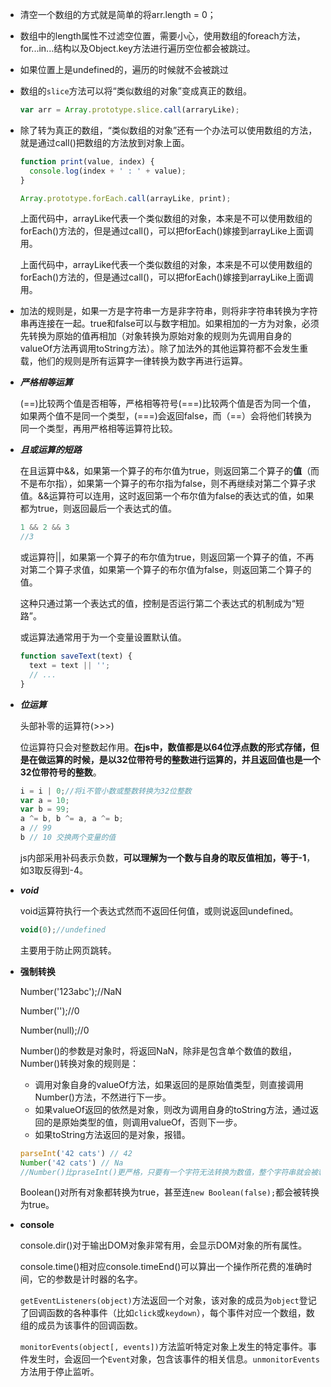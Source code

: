 - 清空一个数组的方式就是简单的将arr.length = 0；

- 数组中的length属性不过滤空位置，需要小心，使用数组的foreach方法， for...in...结构以及Object.key方法进行遍历空位都会被跳过。

- 如果位置上是undefined的，遍历的时候就不会被跳过

- 数组的`slice`方法可以将“类似数组的对象”变成真正的数组。  

  ```js
  var arr = Array.prototype.slice.call(arraryLike);
  ```

- 除了转为真正的数组，“类似数组的对象”还有一个办法可以使用数组的方法，就是通过call()把数组的方法放到对象上面。

  ```js
  function print(value, index) {
    console.log(index + ' : ' + value);
  }
  
  Array.prototype.forEach.call(arrayLike, print);
  ```

  上面代码中，arrayLike代表一个类似数组的对象，本来是不可以使用数组的forEach()方法的，但是通过call()，可以把forEach()嫁接到arrayLike上面调用。

  上面代码中，arrayLike代表一个类似数组的对象，本来是不可以使用数组的forEach()方法的，但是通过call()，可以把forEach()嫁接到arrayLike上面调用。

- 加法的规则是，如果一方是字符串一方是非字符串，则将非字符串转换为字符串再连接在一起。true和false可以与数字相加。如果相加的一方为对象，必须先转换为原始的值再相加（对象转换为原始对象的规则为先调用自身的valueOf方法再调用toString方法）。除了加法外的其他运算符都不会发生重载，他们的规则是所有运算字一律转换为数字再进行运算。

- ***严格相等运算***    

  (==)比较两个值是否相等，严格相等符号(===)比较两个值是否为同一个值，如果两个值不是同一个类型，(===)会返回false，而（==）会将他们转换为同一个类型，再用严格相等运算符比较。

- ***且或运算的短路***

  在且运算中&&，如果第一个算子的布尔值为true，则返回第二个算子的**值**（而不是布尔指），如果第一个算子的布尔指为false，则不再继续对第二个算子求值。&&运算符可以连用，这时返回第一个布尔值为false的表达式的值，如果都为true，则返回最后一个表达式的值。

  ```js
  1 && 2 && 3
  //3
  ```

  或运算符||，如果第一个算子的布尔值为true，则返回第一个算子的值，不再对第二个算子求值，如果第一个算子的布尔值为false，则返回第二个算子的值。

  这种只通过第一个表达式的值，控制是否运行第二个表达式的机制成为“短路”。

  或运算法通常用于为一个变量设置默认值。

  ```js
  function saveText(text) {
    text = text || '';
    // ...
  }
  ```

- ***位运算***

  头部补零的运算符(>>>)

  位运算符只会对整数起作用。**在js中，数值都是以64位浮点数的形式存储，但是在做运算的时候，是以32位带符号的整数进行运算的，并且返回值也是一个32位带符号的整数**。

  ```js
  i = i | 0;//将i不管小数或整数转换为32位整数
  var a = 10;
  var b = 99;
  a ^= b, b ^= a, a ^= b;
  a // 99
  b // 10 交换两个变量的值
  ```

  js内部采用补码表示负数，**可以理解为一个数与自身的取反值相加，等于-1**，如3取反得到-4。

- ***void***

  void运算符执行一个表达式然而不返回任何值，或则说返回undefined。

  ```js
  void(0);//undefined
  ```

  主要用于防止网页跳转。

- **强制转换**

  Number('123abc');//NaN

  Number('');//0

  Number(null);//0

  Number()的参数是对象时，将返回NaN，除非是包含单个数值的数组，Number()转换对象的规则是：
  - 调用对象自身的valueOf方法，如果返回的是原始值类型，则直接调用Number()方法，不然进行下一步。
  - 如果valueOf返回的依然是对象，则改为调用自身的toString方法，通过返回的是原始类型的值，则调用valueOf，否则下一步。
  - 如果toString方法返回的是对象，报错。  

  ```js
  parseInt('42 cats') // 42
  Number('42 cats') // Na
  //Number()比praseInt()更严格，只要有一个字符无法转换为数值，整个字符串就会被转换为NaN。
  ```

  Boolean()对所有对象都转换为true，甚至连`new Boolean(false);`都会被转换为true。

- **console**

  console.dir()对于输出DOM对象非常有用，会显示DOM对象的所有属性。

  console.time()相对应console.timeEnd()可以算出一个操作所花费的准确时间，它的参数是计时器的名字。

  `getEventListeners(object)`方法返回一个对象，该对象的成员为`object`登记了回调函数的各种事件（比如`click`或`keydown`），每个事件对应一个数组，数组的成员为该事件的回调函数。

  `monitorEvents(object[, events])`方法监听特定对象上发生的特定事件。事件发生时，会返回一个`Event`对象，包含该事件的相关信息。`unmonitorEvents`方法用于停止监听。

